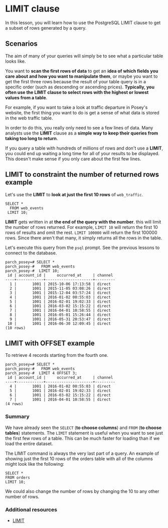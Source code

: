 # LIMIT clause

In this lesson, you will learn how to use the PostgreSQL LIMIT clause to get a subset of rows generated by a query.

## Scenarios

The aim of many of your queries will simply be to see what a particular table looks like.

You want to **scan the first rows of data** to get an **idea of which fields you care about and how you want to manipulate them**, or maybe you want to get the first three rows because the result of your table query is in a specific order (such as descending or ascending prices). **Typically, you often use the LIMIT clause to select rows with the highest or lowest values from a table**.

For example, if you want to take a look at traffic departure in Posey's website, the first thing you want to do is get a sense of what data is stored in the web traffic table.

In order to do this, you really only need to see a few lines of data. Many analysts use the **LIMIT** clause as a **simple way to keep their queries from taking too long to return**.

If you query a table with hundreds of millions of rows and don't use a **LIMIT**, you could end up waiting a long time for all of your results to be displayed. This doesn't make sense if you only care about the first few lines.

## LIMIT to constraint the number of returned rows example

Let's use the **LIMIT** to **look at just the first 10 rows** of `web_traffic`.

```console
SELECT *
  FROM web_events
 LIMIT 10;
```

**LIMIT** gets written in at **the end of the query with the number**. this will limit the number of rows returned. For example, `LIMIT 10` will return the first 10 rows of results and omit the rest. `LIMIT 100000` will return the first 100000 rows. Since there aren't that many, it simply returns all the rows in the table.

Let's execute this query from the `psql` prompt. See the previous lessons to connect to the database.

```console
parch_posey=# SELECT *
parch_posey-#   FROM web_events
parch_posey-#  LIMIT 10;
 id | account_id |     occurred_at     | channel
----+------------+---------------------+---------
  1 |       1001 | 2015-10-06 17:13:58 | direct
  2 |       1001 | 2015-11-05 03:08:26 | direct
  3 |       1001 | 2015-12-04 03:57:24 | direct
  4 |       1001 | 2016-01-02 00:55:03 | direct
  5 |       1001 | 2016-02-01 19:02:33 | direct
  6 |       1001 | 2016-03-02 15:15:22 | direct
  7 |       1001 | 2016-04-01 10:58:55 | direct
  8 |       1001 | 2016-05-01 15:26:44 | direct
  9 |       1001 | 2016-05-31 20:53:47 | direct
 10 |       1001 | 2016-06-30 12:09:45 | direct
(10 rows)
```

## LIMIT with OFFSET example

To retrieve 4 records starting from the fourth one.

```console
parch_posey=# SELECT *
parch_posey-#   FROM web_events
parch_posey-#  LIMIT 4 OFFSET 3;
 id | account_id |     occurred_at     | channel
----+------------+---------------------+---------
  4 |       1001 | 2016-01-02 00:55:03 | direct
  5 |       1001 | 2016-02-01 19:02:33 | direct
  6 |       1001 | 2016-03-02 15:15:22 | direct
  7 |       1001 | 2016-04-01 10:58:55 | direct
(4 rows)
```

### Summary

We have already seen the `SELECT` (**to choose columns**) and `FROM` (**to choose tables**) statements. The `LIMIT` statement is useful when you want to see just the first few rows of a table. This can be much faster for loading than if we load the entire dataset.

The LIMIT command is always the very last part of a query. An example of showing just the first 10 rows of the orders table with all of the columns might look like the following:

```console
SELECT *
FROM orders
LIMIT 10;
```

We could also change the number of rows by changing the 10 to any other number of rows.

### Additional resources

- [LIMIT](https://www.postgresqltutorial.com/postgresql-tutorial/postgresql-limit/)
